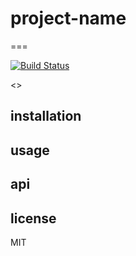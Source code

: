 # project-name
===

[![Build Status](https://travis-ci.org/lithiumjake/tapir.png?branch=master)](https://travis-ci.org/lithiumjake/tapir)

<<single line description>>

## installation

## usage

## api

## license

MIT
